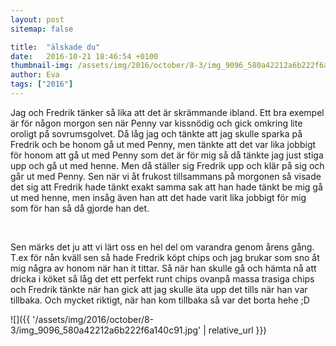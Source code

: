 ```yaml
---
layout: post
sitemap: false

title:  "älskade du"
date:   2016-10-21 18:46:54 +0100
thumbnail-img: /assets/img/2016/october/8-3/img_9096_580a42212a6b222f6a140c91.jpg
author: Eva
tags: ["2016"]
---
```


Jag och Fredrik tänker så lika att det är skrämmande ibland. Ett bra exempel är för någon morgon sen när Penny var kissnödig och gick omkring lite oroligt på sovrumsgolvet. Då låg jag och tänkte att jag skulle sparka på Fredrik och be honom gå ut med Penny, men tänkte att det var lika jobbigt för honom att gå ut med Penny som det är för mig så då tänkte jag just stiga upp och gå ut med henne. Men då ställer sig Fredrik upp och klär på sig och går ut med Penny. Sen när vi åt frukost tillsammans på morgonen så visade det sig att Fredrik hade tänkt exakt samma sak att han hade tänkt be mig gå ut med henne, men insåg även han att det hade varit lika jobbigt för mig som för han så då gjorde han det. 




 




Sen märks det ju att vi lärt oss en hel del om varandra genom årens gång. T.ex för nån kväll sen så hade Fredrik köpt chips och jag brukar som sno åt mig några av honom när han it tittar. Så när han skulle gå och hämta nå att dricka i köket så låg det ett perfekt runt chips ovanpå massa trasiga chips och Fredrik tänkte när han gick att jag skulle äta upp det tills när han var tillbaka. Och mycket riktigt, när han kom tillbaka så var det borta hehe ;D

![]({{ '/assets/img/2016/october/8-3/img_9096_580a42212a6b222f6a140c91.jpg'  | relative_url }})


